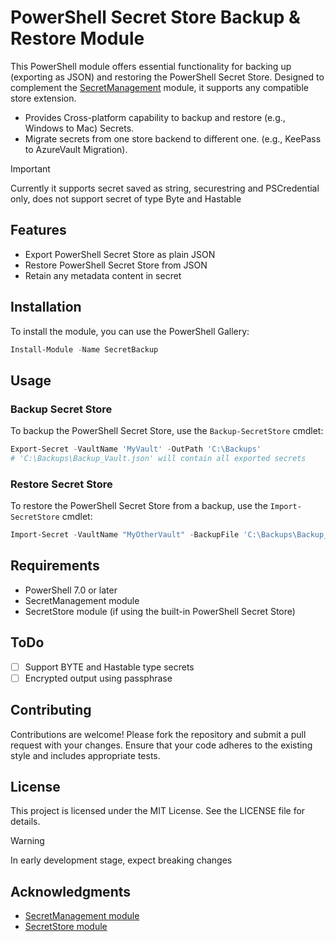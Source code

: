 # PowerShell Secret Store Backup & Restore Module

This PowerShell module offers essential functionality for backing up (exporting as JSON) and restoring the PowerShell Secret Store. Designed to complement the [SecretManagement][SecretManagementGithub] module, it supports any compatible store extension. 

- Provides Cross-platform capability to  backup and restore (e.g., Windows to Mac) Secrets. 
- Migrate secrets from one store backend to different one. (e.g., KeePass to AzureVault Migration).

> [!IMPORTANT]
> Currently it supports secret saved as string, securestring and PSCredential only, does not support secret of type Byte and Hastable

## Features

- Export PowerShell Secret Store as plain JSON
- Restore PowerShell Secret Store from JSON
- Retain any metadata content in secret

## Installation

To install the module, you can use the PowerShell Gallery:

```powershell
Install-Module -Name SecretBackup
```

## Usage

### Backup Secret Store

To backup the PowerShell Secret Store, use the `Backup-SecretStore` cmdlet:

```powershell
Export-Secret -VaultName 'MyVault' -OutPath 'C:\Backups'
# 'C:\Backups\Backup_Vault.json' will contain all exported secrets
```

### Restore Secret Store

To restore the PowerShell Secret Store from a backup, use the `Import-SecretStore` cmdlet:

```powershell
Import-Secret -VaultName "MyOtherVault" -BackupFile 'C:\Backups\Backup_Vault.json' 
```

## Requirements

- PowerShell 7.0 or later
- SecretManagement module
- SecretStore module (if using the built-in PowerShell Secret Store)

## ToDo

- [ ] Support BYTE and Hastable type secrets
- [ ] Encrypted output using passphrase

## Contributing

Contributions are welcome! Please fork the repository and submit a pull request with your changes. Ensure that your code adheres to the existing style and includes appropriate tests.

## License

This project is licensed under the MIT License. See the LICENSE file for details.

> [!WARNING]
> In early development stage, expect breaking changes

## Acknowledgments

- [SecretManagement module][SecretManagementGithub]
- [SecretStore module][SecretStoreGithub]

[SecretManagementGithub]: https://github.com/PowerShell/SecretManagement
[SecretStoreGithub]: https://github.com/PowerShell/SecretStore